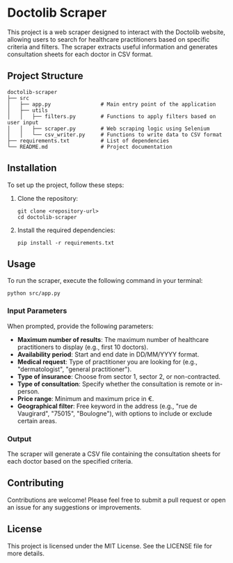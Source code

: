 # Doctolib Scraper

This project is a web scraper designed to interact with the Doctolib website, allowing users to search for healthcare practitioners based on specific criteria and filters. The scraper extracts useful information and generates consultation sheets for each doctor in CSV format.

## Project Structure

```
doctolib-scraper
├── src
│   ├── app.py                # Main entry point of the application
│   ├── utils
│   │   ├── filters.py        # Functions to apply filters based on user input
│   │   ├── scraper.py        # Web scraping logic using Selenium
│   │   └── csv_writer.py     # Functions to write data to CSV format
├── requirements.txt          # List of dependencies
└── README.md                 # Project documentation
```

## Installation

To set up the project, follow these steps:

1. Clone the repository:
   ```
   git clone <repository-url>
   cd doctolib-scraper
   ```

2. Install the required dependencies:
   ```
   pip install -r requirements.txt
   ```

## Usage

To run the scraper, execute the following command in your terminal:

```
python src/app.py
```

### Input Parameters

When prompted, provide the following parameters:

- **Maximum number of results**: The maximum number of healthcare practitioners to display (e.g., first 10 doctors).
- **Availability period**: Start and end date in DD/MM/YYYY format.
- **Medical request**: Type of practitioner you are looking for (e.g., "dermatologist", "general practitioner").
- **Type of insurance**: Choose from sector 1, sector 2, or non-contracted.
- **Type of consultation**: Specify whether the consultation is remote or in-person.
- **Price range**: Minimum and maximum price in €.
- **Geographical filter**: Free keyword in the address (e.g., "rue de Vaugirard", "75015", "Boulogne"), with options to include or exclude certain areas.

### Output

The scraper will generate a CSV file containing the consultation sheets for each doctor based on the specified criteria.

## Contributing

Contributions are welcome! Please feel free to submit a pull request or open an issue for any suggestions or improvements.

## License

This project is licensed under the MIT License. See the LICENSE file for more details.